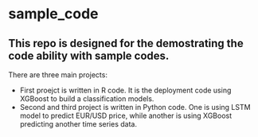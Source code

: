 # sample_code

## This repo is designed for the demostrating the code ability with sample codes.

There are three main projects:
- First proejct is written in R code. It is the deployment code using XGBoost to build a classification models. 
- Second and third project is written in Python code. One is using LSTM model to predict EUR/USD price, while another is using XGBoost predicting another time series data.

